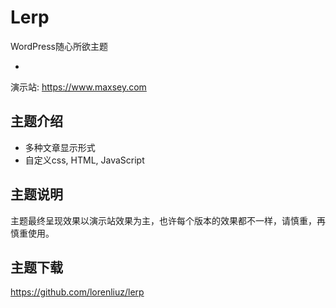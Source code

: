 # Lerp

WordPress随心所欲主题

-

演示站: https://www.maxsey.com

## 主题介绍

   * 多种文章显示形式
   * 自定义css, HTML, JavaScript
   
## 主题说明

主题最终呈现效果以演示站效果为主，也许每个版本的效果都不一样，请慎重，再慎重使用。

## 主题下载

https://github.com/lorenliuz/lerp
    
